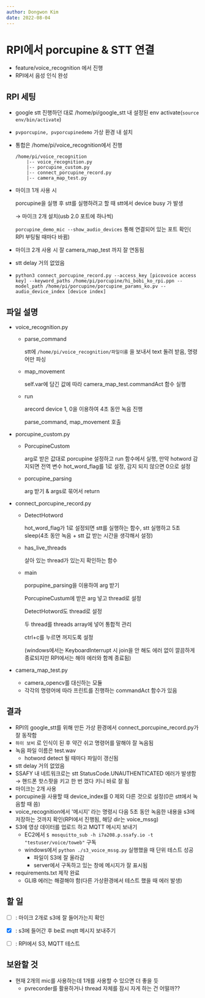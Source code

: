 ```yaml
---
author: Dongwon Kim
date: 2022-08-04
---
```

# RPI에서 porcupine & STT 연결
- feature/voice_recognition 에서 진행
- RPI에서 음성 인식 완성

## RPI 세팅

- google stt 진행하던 대로 /home/pi/google_stt 내 설정된 env activate(`source env/bin/activate`)
- `pvporcupine, pvporcupinedemo` 가상 환경 내 설치
- 통합은 /home/pi/voice_recognition에서 진행
    
    ```
    /home/pi/voice_recognition
    	|-- voice_recognition.py
    	|-- porcupine_custom.py
    	|-- connect_porcupine_record.py
    	|-- camera_map_test.py
    ```
    
- 마이크 1개 사용 시
    
    porcupine을 실행 후 stt를 실행하려고 할 때 stt에서 device busy 가 발생
    
    → 마이크 2개 설치(usb 2.0 포트에 하나씩)
    
    `porcupine_demo_mic --show_audio_devices` 통해 연결되어 있는 포트 확인( RPI 부팅될 때마다 바뀜)
    
- 마이크 2개 사용 시 잘 camera_map_test 까지 잘 연동됨
- stt delay 거의 없었음
- `python3 connect_porcupine_record.py --access_key [picovoice access key] --keyword_paths /home/pi/porcupine/hi_bobi_ko_rpi.ppn --model_path /home/pi/porcupine/porcupine_params_ko.pv --audio_device_index [device index]`

## 파일 설명

- voice_recognition.py
    - parse_command
        
        stt에 `/home/pi/voice_recognition/파일이름` 을 보내서 text 돌려 받음, 명령어만 파싱
        
    - map_movement
        
        self.var에 담긴 값에 따라 camera_map_test.commandAct 함수 실행
        
    - run
        
        arecord device 1, 0을 이용하여 4초 동안 녹음 진행
        
        parse_command, map_movement 호출
        
- porcupine_custom.py
    - PorcupineCustom
        
        arg로 받은 값대로 porcupine 설정하고 run 함수에서 실행, 만약 hotword 감지되면 전역 변수 hot_word_flag를 1로 설정, 감지 되지 않으면 0으로 설정
        
    - porcupine_parsing
        
        arg 받기 & args로 묶어서 return
        
- connect_porcupine_record.py
    - DetectHotword
        
        hot_word_flag가 1로 설정되면 stt를 실행하는 함수, stt 실행하고 5초 sleep(4초 동안 녹음 + stt 값 받는 시간을 생각해서 설정)
        
    - has_live_threads
        
        살아 있는 thread가 있는지 확인하는 함수
        
    - main
        
        porpupine_parsing을 이용하여 arg 받기
        
        PorcupineCustum에 받은 arg 넣고 thread로 설정
        
        DetectHotword도 thread로 설정
        
        두 thread를 threads array에 넣어 통합적 관리
        
        ctrl+c를 누르면 꺼지도록 설정
        
        (windows에서는 KeyboardInterrupt 시 join을 안 해도 에러 없이 깔끔하게 종료되지만 RPI에서는 해야 에러와 함께 종료됨)
        
- camera_map_test.py
    - camera_opencv를 대신하는 모듈
    - 각각의 명령어에 따라 프린트를 진행하는 commandAct 함수가 있음

## 결과

- RPI의 google_stt를 위해 만든 가상 환경에서 connect_porcupine_record.py가 잘 동작함
- `하이 보비` 로 인식이 된 후 약간 쉬고 명령어를 말해야 잘 녹음됨
- 녹음 파일 이름은 test.wav
    - hotword detect 될 때마다 파일이 갱신됨
- stt delay 거의 없었음
- SSAFY 내 네트워크로는 stt StatusCode.UNAUTHENTICATED 에러가 발생함
→ 핸드폰 핫스팟을 키고 한 번 껐다 키니 바로 잘 됨
- 마이크는 2개 사용
- porcupine을 사용할 때 device_index를 0 제외 다른 것으로 설정(0은 stt에서 녹음할 때 씀)
- voice_recognition에서 '메시지' 라는 명령시 다음 5초 동안 녹음한 내용을 s3에 저장하는 것까지 확인(RPI에서 진행됨, 해당 dir는 voice_mssg)
- S3에 영상 데이터를 업로드 하고 MQTT 메시지 보내기
    - EC2에서 `$ mosquitto_sub -h i7a208.p.ssafy.io -t "testuser/voice/toweb"` 구독
    - windows에서 `python ./s3_voice_mssg.py` 실행했을 때 단위 테스트 성공
        - 파일이 S3에 잘 올라감
        - server에서 구독하고 있는 창에 메시지가 잘 표시됨
- requirements.txt 제작 완료
    - GLIB 에러는 해결해야 함(다른 가상환경에서 테스트 했을 때 에러 발생)

## 할 일
- [ ] : 마이크 2개로 s3에 잘 들어가는지 확인
- [X] : s3에 들어간 후 be로 mqtt 메시지 보내주기
- [ ] : RPI에서 S3, MQTT 테스트



## 보완할 것

- 현재 2개의 mic를 사용하는데 1개를 사용할 수 있으면 더 좋을 듯
    - pvrecorder를 활용하거나 thread 자체를 잠시 자게 하는 건 어떨까??